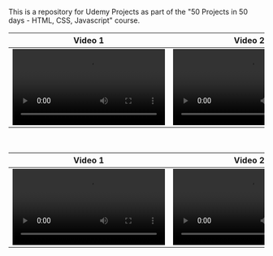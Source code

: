 This is a repository for Udemy Projects as part of the "50 Projects in 50 days - HTML, CSS, Javascript" course.

| Video 1 |             Video 2 |    Video 3 |      Video 4 |
| ------------- | ------------- | ------------- | ------------- |
| <video src="https://user-images.githubusercontent.com/106411997/204444230-565026a6-cb37-4c9b-910c-51700f56b55e.mov"> | <video src="https://user-images.githubusercontent.com/106411997/204444230-565026a6-cb37-4c9b-910c-51700f56b55e.mov">|<video src="https://user-images.githubusercontent.com/106411997/204444230-565026a6-cb37-4c9b-910c-51700f56b55e.mov"> | <video src="https://user-images.githubusercontent.com/106411997/204444230-565026a6-cb37-4c9b-910c-51700f56b55e.mov">|

<br>

| Video 1 |             Video 2 |    Video 3 |      Video 4 |
| ------------- | ------------- | ------------- | ------------- |
| <video src="https://user-images.githubusercontent.com/106411997/204444230-565026a6-cb37-4c9b-910c-51700f56b55e.mov"> | <video src="https://user-images.githubusercontent.com/106411997/204444230-565026a6-cb37-4c9b-910c-51700f56b55e.mov">|<video src="https://user-images.githubusercontent.com/106411997/204444230-565026a6-cb37-4c9b-910c-51700f56b55e.mov"> | <video src="https://user-images.githubusercontent.com/106411997/204444230-565026a6-cb37-4c9b-910c-51700f56b55e.mov">|






